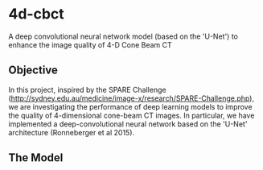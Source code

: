 # 4d-cbct
A deep convolutional neural network model (based on the 'U-Net') to enhance the image quality of 4-D Cone Beam CT

## Objective
In this project, inspired by the SPARE Challenge (http://sydney.edu.au/medicine/image-x/research/SPARE-Challenge.php), we are investigating the performance of deep learning models to improve the quality of 4-dimensional cone-beam CT images. In particular, we have implemented a deep-convolutional neural network based on the 'U-Net' architecture (Ronneberger et al 2015).

## The Model
